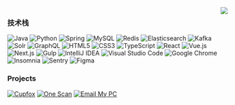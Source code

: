 <img align="right" src="https://github-readme-stats.vercel.app/api?username=Jackeriss&show_icons=true&hide_border=true&bg_color=192133&title_color=efb752&icon_color=efb752&text_color=70bed9">

### 技术栈

![Java](https://img.shields.io/badge/-Java-192133?style=flat-square&logo=java&logoColor=white)
![Python](https://img.shields.io/badge/-Python-192133?style=flat-square&logo=python&logoColor=white)
![Spring](https://img.shields.io/badge/-Spring-192133?style=flat-square&logo=spring&logoColor=white)
![MySQL](https://img.shields.io/badge/-MySQL-192133?style=flat-square&logo=mysql&logoColor=white)
![Redis](https://img.shields.io/badge/-Redis-192133?style=flat-square&logo=redis&logoColor=white)
![Elasticsearch](https://img.shields.io/badge/-Elasticsearch-192133?style=flat-square&logo=elasticsearch&logoColor=white)
![Kafka](https://img.shields.io/badge/-Kafka-192133?style=flat-square&logo=apache-kafka&logoColor=white)
![Solr](https://img.shields.io/badge/-Solr-192133?style=flat-square&logo=apache-solr&logoColor=white)
![GraphQL](https://img.shields.io/badge/-GraphQL-192133?style=flat-square&logo=graphql&logoColor=white)
![HTML5](https://img.shields.io/badge/-HTML5-192133?style=flat-square&logo=html5&logoColor=white)
![CSS3](https://img.shields.io/badge/-CSS3-192133?style=flat-square&logo=css3&logoColor=white)
![TypeScript](https://img.shields.io/badge/-TypeScript-192133?style=flat-square&logo=typescript&logoColor=white)
![React](https://img.shields.io/badge/-React-192133?style=flat-square&logo=react&logoColor=white)
![Vue.js](https://img.shields.io/badge/-Vue.js-192133?style=flat-square&logo=vue.js&logoColor=white)
![Next.js](https://img.shields.io/badge/-Next.js-192133?style=flat-square&logo=next.js&logoColor=white)
![Gulp](https://img.shields.io/badge/-Gulp-192133?style=flat-square&logo=gulp&logoColor=white)
![IntelliJ IDEA](https://img.shields.io/badge/-IntelliJ%20IDEA-192133?style=flat-square&logo=intellij-idea&logoColor=white)
![Visual Studio Code](https://img.shields.io/badge/-Visual%20Studio%20Code-192133?style=flat-square&logo=visual-studio-code&logoColor=white)
![Google Chrome](https://img.shields.io/badge/-Google%20Chrome-192133?style=flat-square&logo=google-chrome&logoColor=white)
![Insomnia](https://img.shields.io/badge/-Insomnia-192133?style=flat-square&logo=insomnia&logoColor=white)
![Sentry](https://img.shields.io/badge/-Sentry-192133?style=flat-square&logo=sentry&logoColor=white)
![Figma](https://img.shields.io/badge/-Figma-192133?style=flat-square&logo=figma&logoColor=white)

### Projects
[![Cupfox](https://img.shields.io/badge/Cupfox-192133?style=flat-square)](https://www.cupfox.com)
[![One Scan](https://img.shields.io/badge/One%20Scan-192133?style=flat-square)](https://one-scan.jackeriss.com)
[![Email My PC](https://img.shields.io/badge/Email%20My%20PC-192133?style=flat-square)](https://jackeriss.github.io/email_my_pc)
